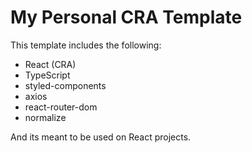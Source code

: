 # My Personal CRA Template

This template includes the following:

- React (CRA)
- TypeScript
- styled-components
- axios
- react-router-dom
- normalize

And its meant to be used on React projects.

